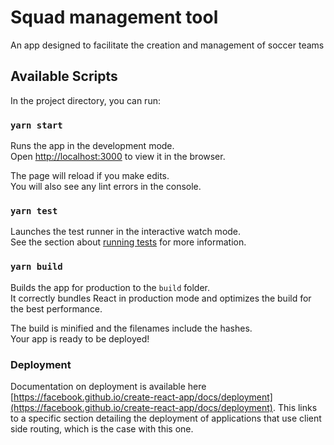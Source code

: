 # Squad management tool
 An app designed to facilitate the creation and management of soccer teams

## Available Scripts

In the project directory, you can run:

### `yarn start`

Runs the app in the development mode.\
Open [http://localhost:3000](http://localhost:3000) to view it in the browser.

The page will reload if you make edits.\
You will also see any lint errors in the console.

### `yarn test`

Launches the test runner in the interactive watch mode.\
See the section about [running tests](https://facebook.github.io/create-react-app/docs/running-tests) for more information.

### `yarn build`

Builds the app for production to the `build` folder.\
It correctly bundles React in production mode and optimizes the build for the best performance.

The build is minified and the filenames include the hashes.\
Your app is ready to be deployed!
### Deployment
Documentation on deployment is available here [https://facebook.github.io/create-react-app/docs/deployment](https://facebook.github.io/create-react-app/docs/deployment). This links to a specific section detailing the deployment of applications that use client side routing, which is the case with this one.
